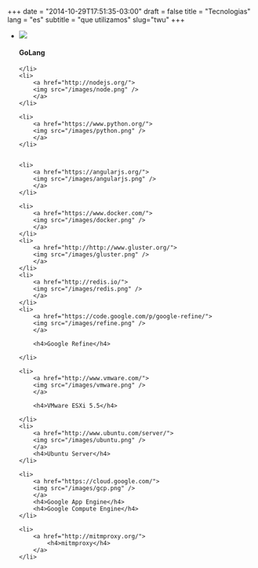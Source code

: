 +++
date = "2014-10-29T17:51:35-03:00"
draft = false
title = "Tecnologias"
lang = "es"
subtitle = "que utilizamos"
slug="twu"
+++

<ul class="rig">
	<!--
	<li>
		<img src="/images/gopher.png" />
		<h3>Image Title</h3>
		<p>Lorem ipsum dolor sit amet, consectetur adipisicing elit...</p>
	</li>
	-->
	<li>
		<a href="http://golang.org/">
			<img src="/images/gopher.png" />
		</a>
		<h4>GoLang</h4>
		
	</li>
	<li>
		<a href="http://nodejs.org/">
		<img src="/images/node.png" />
		</a>
	</li>

	<li>
		<a href="https://www.python.org/">
		<img src="/images/python.png" />
		</a>
	</li>


	<li>
		<a href="https://angularjs.org/">
		<img src="/images/angularjs.png" />
		</a>
	</li>
	
	<li>
		<a href="https://www.docker.com/">
		<img src="/images/docker.png" />
		</a>
	</li>
	<li>
		<a href="http://http://www.gluster.org/">
		<img src="/images/gluster.png" />
		</a>
	</li>
	<li>
		<a href="http://redis.io/">
		<img src="/images/redis.png" />
		</a>
	</li>
	<li>
		<a href="https://code.google.com/p/google-refine/">
		<img src="/images/refine.png" />
		</a>

		<h4>Google Refine</h4>

	</li>

	<li>
		<a href="http://www.vmware.com/">
		<img src="/images/vmware.png" />
		</a>

		<h4>VMware ESXi 5.5</h4>

	</li>
	<li>
		<a href="http://www.ubuntu.com/server/">
		<img src="/images/ubuntu.png" />
		</a>
		<h4>Ubuntu Server</h4>
	</li>

	<li>
		<a href="https://cloud.google.com/">
		<img src="/images/gcp.png" />
		</a>
		<h4>Google App Engine</h4>
		<h4>Google Compute Engine</h4>
	</li>

	<li>
		<a href="http://mitmproxy.org/">
			<h4>mitmproxy</h4>
		</a>
	</li>
</ul>